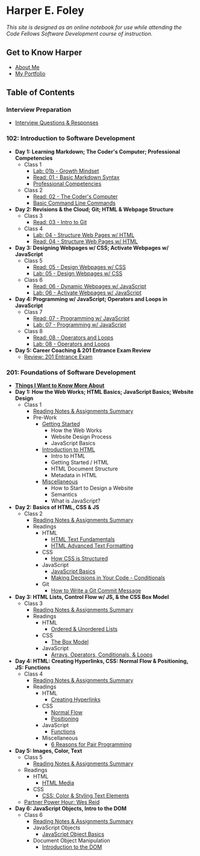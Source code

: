 # Harper E. Foley

*This site is designed as an online notebook for use while attending the Code Fellows Software Development course of instruction.*

## Get to Know Harper

* [About Me](https://hfoley2013.github.io/codefellows-201-about-me/)
* [My Portfolio](https://github.com/hfoley2013)

## Table of Contents

### Interview Preparation

* [Interview Questions & Responses](https://hfoley2013.github.io/reading-notes/interview-questions)

### 102: Introduction to Software Development

* **Day 1: Learning Markdown; The Coder's Computer; Professional Competencies**
  * Class 1
    * [Lab: 01b - Growth Mindset](https://hfoley2013.github.io/reading-notes/102/growth-mindset)
    * [Read: 01 - Basic Markdown Syntax](https://hfoley2013.github.io/reading-notes/102/markdown-notes)
    * [Professional Competencies](https://hfoley2013.github.io/reading-notes/102/professional-competencies)
  * Class 2
    * [Read: 02 - The Coder's Computer](https://hfoley2013.github.io/reading-notes/102/coders-computer)
    * [Basic Command Line Commands](https://hfoley2013.github.io/reading-notes/102/command-line)
* **Day 2: Revisions & the Cloud; Git; HTML & Webpage Structure**
  * Class 3
    * [Read: 03 - Intro to Git](https://hfoley2013.github.io/reading-notes/102/git-intro)
  * Class 4
    * [Lab: 04 - Structure Web Pages w/ HTML](https://hfoley2013.github.io/hello-world/)
    * [Read: 04 - Structure Web Pages w/ HTML](https://hfoley2013.github.io/reading-notes/102/html)
* **Day 3: Designing Webpages w/ CSS; Activate Webpages w/ JavaScript**
  * Class 5
    * [Read: 05 - Design Webpages w/ CSS](https://hfoley2013.github.io/reading-notes/102/css-basics)
    * [Lab: 05 - Design Webpages w/ CSS](https://hfoley2013.github.io/hello-world/)
  * Class 6
    * [Read: 06 - Dynamic Webpages w/ JavaScript](https://hfoley2013.github.io/reading-notes/102/javascript-basics)
    * [Lab: 06 - Activate Webpages w/ JavaScript](https://hfoley2013.github.io/hello-world/)
* **Day 4: Programming w/ JavaScript; Operators and Loops in JavaScript**
  * Class 7
    * [Read: 07 - Programming w/ JavaScript](https://hfoley2013.github.io/reading-notes/102/programming-with-js)
    * [Lab: 07 - Programming w/ JavaScript](https://hfoley2013.github.io/hello-world/)
  * Class 8
    * [Read: 08 - Operators and Loops](https://hfoley2013.github.io/reading-notes/102/operators-loops)
    * [Lab: 08 - Operators and Loops](https://hfoley2013.github.io/hello-world/)
* **Day 5: Career Coaching & 201 Entrance Exam Review**
  * [Review: 201 Entrance Exam](https://hfoley2013.github.io/reading-notes/102/201-entrance-exam-review)

### 201: Foundations of Software Development

* [**Things I Want to Know More About**](https://hfoley2013.github.io/reading-notes/201/things-to-know-more-about)
* **Day 1: How the Web Works; HTML Basics; JavaScript Basics; Website Design**
  * Class 1
    * [Reading Notes & Assignments Summary](https://hfoley2013.github.io/reading-notes/201/class01/class-01)
    * Pre-Work
      * [Getting Started](https://hfoley2013.github.io/reading-notes/201/class01/getting-started)
        * How the Web Works
        * Website Design Process
        * JavaScript Basics
      * [Introduction to HTML](https://hfoley2013.github.io/reading-notes/201//class01/intro-html)
        * Intro to HTML
        * Getting Started / HTML
        * HTML Document Structure
        * Metadata in HTML
      * [Miscellaneous](https://hfoley2013.github.io/reading-notes/201/class01/d1-miscellaneous)
        * How to Start to Design a Website
        * Semantics
        * What is JavaScript?
* **Day 2: Basics of HTML, CSS & JS**
  * Class 2
    * [Reading Notes & Assignments Summary](https://hfoley2013.github.io/reading-notes/201/class02/class-02)
    * Readings
      * HTML
        * [HTML Text Fundamentals](https://hfoley2013.github.io/reading-notes/201/class02/html-text-fundamentals)
        * [HTML Advanced Text Formatting](https://hfoley2013.github.io/reading-notes/201/class02/html-advanced-text-formatting)
      * CSS
        * [How CSS is Structured](https://hfoley2013.github.io/reading-notes/201/class02/how-css-is-structured)
      * JavaScript
        * [JavaScript Basics](https://hfoley2013.github.io/reading-notes/201/class02/javascript-basics-2)
        * [Making Decisions in Your Code - Conditionals](https://hfoley2013.github.io/reading-notes/201/class02/making-decisions-in-your-code-conditionals)
      * Git
        * [How to Write a Git Commit Message](https://hfoley2013.github.io/reading-notes/201/class02/git-commit-message)
* **Day 3: HTML Lists, Control Flow w/ JS, & the CSS Box Model**
  * Class 3
    * [Reading Notes & Assignments Summary](https://hfoley2013.github.io/reading-notes/201/class03/class-03)
    * Readings
      * HTML
        * [Ordered & Unordered Lists](https://hfoley2013.github.io/reading-notes/201/class03/html-ordered-unordered-lists)
      * CSS
        * [The Box Model](https://hfoley2013.github.io/reading-notes/201/class03/css-box-model)
      * JavaScript
        * [Arrays, Operators, Conditionals, & Loops](https://hfoley2013.github.io/reading-notes/201/class03/js-arrays-operators-conditionals-loops)
* **Day 4: HTML: Creating Hyperlinks, CSS: Normal Flow & Positioning, JS: Functions**
  * Class 4
    * [Reading Notes & Assignments Summary](https://hfoley2013.github.io/reading-notes/201/class04/class-04)
    * Readings
      * HTML
        * [Creating Hyperlinks](https://hfoley2013.github.io/reading-notes/201/class04/html-hyperlinks)
      * CSS
        * [Normal Flow](https://hfoley2013.github.io/reading-notes/201/class04/css-normal-flow)
        * [Positioning](https://hfoley2013.github.io/reading-notes/201/class04/css-positioning)
      * JavaScript
        * [Functions](https://hfoley2013.github.io/reading-notes/201/class04/js-functions)
      * Miscellaneous
        * [6 Reasons for Pair Programming](https://hfoley2013.github.io/reading-notes/201/class04/misc-two-pair-programming)
* **Day 5: Images, Color, Text**
  * Class 5
    * [Reading Notes & Assignments Summary](https://hfoley2013.github.io/reading-notes/201/class05/class-05)
  * Readings
    * HTML
      * [HTML Media](https://hfoley2013.github.io/reading-notes/201/class05/html-images)
    * CSS
      * [CSS: Color & Styling Text Elements](https://hfoley2013.github.io/reading-notes/201/class05/css-color-styling)
  * [Partner Power Hour: Wes Reid](https://hfoley2013.github.io/reading-notes/201/class05/weekly-partner-power-hour-1)
* **Day 6: JavaScript Objects, Intro to the DOM**
  * Class 6
    * [Reading Notes & Assignments Summary](https://hfoley2013.github.io/reading-notes/201/class06/class-06)
    * JavaScript Objects
      * [JavaScript Object Basics](https://hfoley2013.github.io/reading-notes/201/class06/js-object-basics)
    * Document Object Manipulation
      * [Introduction to the DOM](https://hfoley2013.github.io/reading-notes/201/class06/intro-to-dom)
